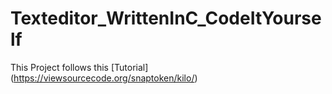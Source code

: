 # Texteditor_WrittenInC_CodeItYourself

This Project follows this [Tutorial] (https://viewsourcecode.org/snaptoken/kilo/)
